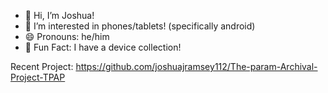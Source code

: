 - 👋 Hi, I’m Joshua!
- 👀 I’m interested in phones/tablets! (specifically android)
- 😄 Pronouns: he/him
- 🎉 Fun Fact: I have a device collection!

Recent Project: https://github.com/joshuajramsey112/The-param-Archival-Project-TPAP
